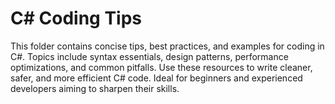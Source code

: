 # C# Coding Tips

This folder contains concise tips, best practices, and examples for coding in C#. Topics include syntax essentials, design patterns, performance optimizations, and common pitfalls. Use these resources to write cleaner, safer, and more efficient C# code. Ideal for beginners and experienced developers aiming to sharpen their skills.
